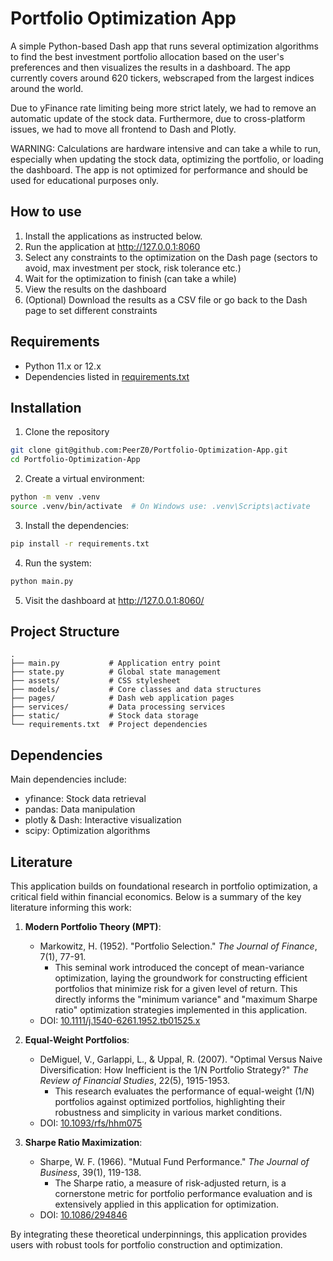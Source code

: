 # Portfolio Optimization App

A simple Python-based Dash app that runs several optimization algorithms to find the best investment portfolio allocation based on the user's preferences and then visualizes the results in a dashboard. The app currently covers around 620 tickers, webscraped from the largest indices around the world.

Due to yFinance rate limiting being more strict lately, we had to remove an automatic update of the stock data. Furthermore, due to cross-platform issues, we had to move all frontend to Dash and Plotly.

WARNING: Calculations are hardware intensive and can take a while to run, especially when updating the stock data, optimizing the portfolio, or loading the dashboard. The app is not optimized for performance and should be used for educational purposes only.

## How to use

1. Install the applications as instructed below.
2. Run the application at http://127.0.0.1:8060
3. Select any constraints to the optimization on the Dash page (sectors to avoid, max investment per stock, risk tolerance etc.)
4. Wait for the optimization to finish (can take a while)
5. View the results on the dashboard
6. (Optional) Download the results as a CSV file or go back to the Dash page to set different constraints

## Requirements

- Python 11.x or 12.x
- Dependencies listed in [requirements.txt](requirements.txt)

## Installation

1. Clone the repository
```bash
git clone git@github.com:PeerZ0/Portfolio-Optimization-App.git
cd Portfolio-Optimization-App
````
2. Create a virtual environment:
```bash
python -m venv .venv
source .venv/bin/activate  # On Windows use: .venv\Scripts\activate
````
3. Install the dependencies:
```bash
pip install -r requirements.txt
````
4. Run the system:
```bash
python main.py
````
5. Visit the dashboard at http://127.0.0.1:8060/

## Project Structure

```plaintext
.
├── main.py           # Application entry point
├── state.py          # Global state management
├── assets/           # CSS stylesheet
├── models/           # Core classes and data structures
├── pages/            # Dash web application pages
├── services/         # Data processing services
├── static/           # Stock data storage
└── requirements.txt  # Project dependencies
```

## Dependencies

Main dependencies include:

- yfinance: Stock data retrieval
- pandas: Data manipulation
- plotly & Dash: Interactive visualization
- scipy: Optimization algorithms

## Literature

This application builds on foundational research in portfolio optimization, a critical field within financial economics. Below is a summary of the key literature informing this work:

1. **Modern Portfolio Theory (MPT)**:
   - Markowitz, H. (1952). "Portfolio Selection." *The Journal of Finance*, 7(1), 77-91.
     - This seminal work introduced the concept of mean-variance optimization, laying the groundwork for constructing efficient portfolios that minimize risk for a given level of return. This directly informs the "minimum variance" and "maximum Sharpe ratio" optimization strategies implemented in this application.
    - DOI: [10.1111/j.1540-6261.1952.tb01525.x](https://doi.org/10.1111/j.1540-6261.1952.tb01525.x)

2. **Equal-Weight Portfolios**:
   - DeMiguel, V., Garlappi, L., & Uppal, R. (2007). "Optimal Versus Naive Diversification: How Inefficient is the 1/N Portfolio Strategy?" *The Review of Financial Studies*, 22(5), 1915-1953.
     - This research evaluates the performance of equal-weight (1/N) portfolios against optimized portfolios, highlighting their robustness and simplicity in various market conditions.
   - DOI: [10.1093/rfs/hhm075](https://doi.org/10.1093/rfs/hhm075)

3. **Sharpe Ratio Maximization**:
   - Sharpe, W. F. (1966). "Mutual Fund Performance." *The Journal of Business*, 39(1), 119-138.
     - The Sharpe ratio, a measure of risk-adjusted return, is a cornerstone metric for portfolio performance evaluation and is extensively applied in this application for optimization.
   - DOI: [10.1086/294846](https://doi.org/10.1086/294846)

By integrating these theoretical underpinnings, this application provides users with robust tools for portfolio construction and optimization.

